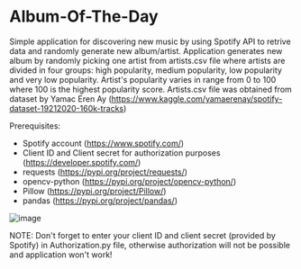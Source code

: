 # Album-Of-The-Day

Simple application for discovering new music by using Spotify API to retrive data and randomly generate new album/artist. Application generates new album by randomly picking one artist from artists.csv file where artists are divided in four groups: high popularity, medium popularity, low popularity and very low popularity. Artist's popularity varies in range from 0 to 100 where 100 is the highest popularity score. Artists.csv file was obtained from dataset by Yamac Eren Ay (https://www.kaggle.com/yamaerenay/spotify-dataset-19212020-160k-tracks)  

Prerequisites:
- Spotify account (https://www.spotify.com/)
- Client ID and Client secret for authorization purposes (https://developer.spotify.com/)
- requests (https://pypi.org/project/requests/)
- opencv-python (https://pypi.org/project/opencv-python/)
- Pillow (https://pypi.org/project/Pillow/)
- pandas (https://pypi.org/project/pandas/)  

![image](https://user-images.githubusercontent.com/71836410/123064618-b8cceb00-d40e-11eb-8e3a-d94f58ff48a4.png)

NOTE: Don't forget to enter your client ID and client secret (provided by Spotify) in Authorization.py file, otherwise authorization will not be possible and application won't work!

